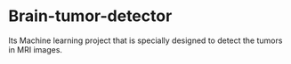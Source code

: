# Brain-tumor-detector
Its Machine learning project that is specially designed to detect the tumors in MRI images.

